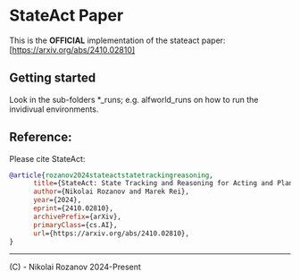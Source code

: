 # StateAct Paper

This is the **OFFICIAL** implementation of the stateact paper:
[https://arxiv.org/abs/2410.02810]

## Getting started
Look in the sub-folders *_runs; e.g. alfworld_runs on how to run the invidivual environments.

## Reference:
Please cite StateAct:
```bibtex
@article{rozanov2024stateactstatetrackingreasoning,
      title={StateAct: State Tracking and Reasoning for Acting and Planning with Large Language Models}, 
      author={Nikolai Rozanov and Marek Rei},
      year={2024},
      eprint={2410.02810},
      archivePrefix={arXiv},
      primaryClass={cs.AI},
      url={https://arxiv.org/abs/2410.02810}, 
}
```

---
(C) - Nikolai Rozanov 2024-Present
